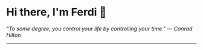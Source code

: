<h1>Hi there, I'm Ferdi 👋</h1>

<p><em>
  "To some degree, you control your life by controlling your time." — Conrad Hilton
</em></p>

---
